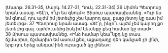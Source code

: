 (Մատթ. 26.31-35, Մարկ. 14.27-31, Ղուկ. 22.31-34)
36 Սիմոն Պետրոսը նրան ասաց. «Տէ՛ր, ո՞ւր ես գնում»: Յիսուս պատասխանեց. «Ուր ես եմ գնում, դու այժմ իմ յետեւից չես կարող գալ, բայց յետոյ կը գաս իմ յետեւից»: 37 Պետրոսը նրան ասաց. «Տէ՛ր, ինչո՞ւ այժմ չեմ կարող քո յետեւից գալ. այժմուանից իսկ իմ կեանքը քեզ համար կը տամ»: 38 Յիսուս պատասխանեց. «Ինձ համար կեա՞նքդ կը տաս. ճշմարիտ, ճշմարիտ եմ ասում քեզ, աքաղաղը դեռ կանչած չի լինի, երբ դու երեք անգամ ինձ ուրացած կը լինես»:

